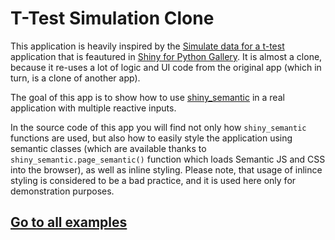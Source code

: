 # T-Test Simulation Clone

This application is heavily inspired by the [Simulate data for a t-test](https://shinylive.io/py/app/#code=NobwRAdghgtgpmAXGKAHVA6VBPMAaMAYwHsIAXOcpMAYgAIAVACwEsBnOtVO9usgJygQ2AGygUAJnQBm-YjDoBZKGwr8WEAOZ0AyqwjYA7iwma4ZNgB0I9JmTKo2iAPTOYKtRs0BaNvuwYxPyazgBGKiyE3vxwUIRkLABuLGQBdjAiNDFxCYlw3nAAHqgxbGwspGzeAIzWsvJ0fhrYPDCoQWR0AILoeHQxEBJw-H0Arix1cgoQo20tLG0d-UIS8tbW9ABioxDxFcJ0hnCt7fyd9Qqq4mxY2JMNVxYnS7JwAI7tIth9ZAD6FKp1tB0L9xnQALx0cZYKBmX7SETjCQACmsdHRUJYGDkhlREAxBMxGBIiJgEDxhMpdAALHg0VSCZYwAARdgCFihUYJUh0Wr4ekM9HQjSoLm-GbwdSEVGQPl9MShOAicFMiBMvqJKCIuDg6oABgNfRgGl1AEo6fjBUKsSKxRLhpEZfAhHK6AqlSqwABW9V0TXa8F6vqqOCoQMYarmgWC4UQUV-e1SmVsCSu93KpmAYeBff7Rjq9RgAKxGk0F6rBihhstRy2UmsM6Ek2bk6MM2mtqlM1mqdSc7n4gBM6o7lNj8fFswd0tVQ-wbqgiozkBzWrzuoNQboxogZotVutGFtCcnSaZzogs-lC49TJ9c9z+YrofDkb3+7HdpPjqZKcv88XnrZveq75kWJY7mWT5VhG9ZUrBo5Yk2ZIUvu7a1oKTKbDEbx5rsLSfNgmikMO6ENjacafpK35gKEGjGBIZBML66aegAQhohwmIxK4BpBjSVi+8ExuR46iCYwwyoIWhwMx15LlJZg8WuwDeAAzH0qkALrgeC3jFluUCFOChZCQSQlCdCOIoQhxLEKS5IAJxjFixBcuOqAiMQZAyqwgJgKapkYo2dnNsi6lEq5DhihQhR-Hk-DhAkMAyvYcB+QFb7ojWppAtYQzSI0wzxciR59JF8bBml5SkKaiDRgAAuVXINQMQz8FgnlkNG+V0L53m1SOdAlBo3lHtiQhmMiAWDYU1QQssgzyBgEBBO4IglRRZAYOe1RTX0Y0prt5o8Jty1HTlpEYoUA7zVJqwwMtq1aht8bbbEF57Sdr2-p9Y0fdNl3ojEZCjPw+KvB8dnYMis19Nd+2nbRED0Yxv2nQpcBTRdDVNV16H1a1wwYDFeMEj1qWqFNdWA3Qs23SsS0rfwa3Ipu5a8gaF0Mtd9OLQ9TMs2zfT6nqXNUsDoP4n8ALebDtMDtjarAtwkI9KgyJcKCLCVfw8UXWAAC+eDgNA8DUI8Nw4PgRCkBQVDIAspydBKOCcBwcb3NMsyu47Sx3WsEAXAZDidSIHLPGcQ3YB5Xlu0NIh40C5P-Gl3lsLAHlwOz6dtCIcAK9TBL0IxvC8FAfDeDLbtsLMXh0O8oxao0Gd540LAAF5pdGKhsMMnR5+SOeZ5GEKQgPyJD3nCvdSw0jSMMlCEMckKT-nb1CFNdDeM3udZ+v5Ji+iEC-HNY+UBPLdZ4fdDHzdZ+D5f0-oTAoy-M6NcxL8mr8KfO-Dxg39kQSFWNIM0dBnBunPqvSM0YX5v1iB-OAX8oD8Dvn-KeACUFAJAWAiB49V5PwJHA1QEhfjDH4PNOMGA2BvDOMiOB79QZIO-nNAA1FuV+jDP7f0IRiEB81iFkFIeQgAVCI6k4C6DWUJAwhBTDkE-zETdCByJj5zW3iPdhsiVDyJ4UoyRqjfg3Q0dfa+cUm6QgkLPeeAwl6SMEcI-g-BozHhECIX4VjVCUMwP7B6VxBgoNId5EBwsDS-A3NfVAyCRDeP3qozAC42DInMSIU0dAAB8fAJxuI8WyNJEChzoQlmDGQTIylgEsJU8g3gHyIDoCAFJBs8pwE0DENKdBiAFVeHAe6dSQAgKaXGGpIE+lRP9E0ipkzcqDDgF07CBEYbs3hnQJGKMmBwzDjAAa6EtTuIkOIcukIqEkF2OISgZzkTADltdTS19Ci-E8oYARGhLm7I8Qc7aLzjqFE2cAPUmlbnRnuawTQTABGGVeTk-ZZAoDbQhd8351QAXXyRhwI5CSMYwwecQQwcNfggrBew1ZXF1krLoiS6+0gWCaD6IZeaHkto11CDHCwU1u6FAwH1RZfRUV9CGMIFI2BwQMH4HmPoGNwQ-IWLSkQqAmBQHDCZdlnK2QwwHDyjQbA+WUHKKkYVoq4DiomjqKVMAZVyoVQWJVRTzCSxkNS6whtNJAA) application that is feautured in [Shiny for Python Gallery](https://shiny.rstudio.com/py/gallery/). It is almost a clone, because it re-uses a lot of logic and UI code from the original app (which in turn, is a clone of another app).

The goal of this app is to show how to use [shiny_semantic](https://github.com/Appsilon/py_shiny_semantic) in a real application with multiple reactive inputs.

In the source code of this app you will find not only how `shiny_semantic` functions are used, but also how to easily style the application using semantic classes (which are available thanks to `shiny_semantic.page_semantic()` function which loads Semantic JS and CSS into the browser), as well as inline styling. Please note, that usage of inlince styling is considered to be a bad practice, and it is used here only for demonstration purposes.

## [Go to all examples](https://github.com/Appsilon/py_shiny_semantic_examples)
